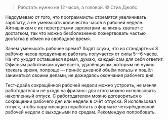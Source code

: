 > Работать нужно не 12 часов, а головой. © Стив Джобс

Недоумеваю от того, что программисты стремятся увеличивать зарплату, а не уменьшать количество часов в рабочей неделе. Айтишникам с их перегретыми зарплатами на жизнь хватает с достатком, так что можно безболезненно пожертвовать частью достатка в обмен на свободное время.

Зачем уменьшать рабочее время? Ходят слухи, что из стандартных 8 рабочих часов продуктивно работать получается от силы 5—6 часов. На что уходит оставшееся время, думаю, каждый сам для себя ответит. Офисным работникам хуже всего, удалёнщикам, которым не нужно трекать время, попроще — принёс дневной объём пользы и пошёл заниматься своими делами, не дожидаясь окончания рабочего дня.

Тест-драйв сокращённой рабочей недели можно устроить, не меняя работодателя и не уходя на фриланс: для этого можно использовать накопленный отпуск. С работодателем можно договориться о сокращении рабочего дня  или недели в счёт отпуска. Я использовал отпуск, чтобы пару месяцев поработать в формате четырёхдневной рабочей недели с выходными по средам. Рекомендую попробовать.
